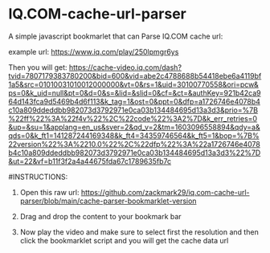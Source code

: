 # IQ.COM-cache-url-parser

A simple javascript bookmarlet that can Parse IQ.COM cache url:

example url: https://www.iq.com/play/250lpmgr6ys

Then you will get:
https://cache-video.iq.com/dash?tvid=7807179383780200&bid=600&vid=abe2c4788688b54418ebe6a4119bf1a5&src=01010031010012000000&vt=0&rs=1&uid=30100770558&ori=pcw&ps=0&k_uid=null&pt=0&d=0&s=&lid=&slid=0&cf=&ct=&authKey=921b42ca964d143fca9d5469b4d6f113&k_tag=1&ost=0&ppt=0&dfp=a1726746e4078b4c10a809ddeddbb982073d3792971e0ca03b134484695d13a3d3&prio=%7B%22ff%22%3A%22f4v%22%2C%22code%22%3A2%7D&k_err_retries=0&up=&su=1&applang=en_us&sver=2&qd_v=2&tm=1603096558894&qdy=a&qds=0&k_ft1=141287244169348&k_ft4=34359746564&k_ft5=1&bop=%7B%22version%22%3A%2210.0%22%2C%22dfp%22%3A%22a1726746e4078b4c10a809ddeddbb982073d3792971e0ca03b134484695d13a3d3%22%7D&ut=22&vf=b11f3f2a4a44675fda67c1789635fb7c


#INSTRUCTIONS:

1. Open this raw url:
https://github.com/zackmark29/iq.com-cache-url-parser/blob/main/cache-parser-bookmarklet-version

2. Drag and drop the content to your bookmark bar

3. Now play the video and make sure to select first the resolution and then click the bookmarklet script and you will get the cache data url
